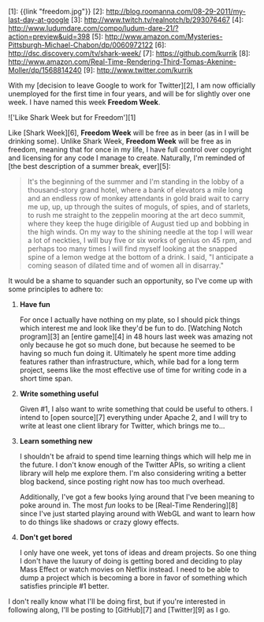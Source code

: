 [1]: {{link "freedom.jpg"}}
[2]: http://blog.roomanna.com/08-29-2011/my-last-day-at-google
[3]: http://www.twitch.tv/realnotch/b/293076467
[4]: http://www.ludumdare.com/compo/ludum-dare-21/?action=preview&uid=398
[5]: http://www.amazon.com/Mysteries-Pittsburgh-Michael-Chabon/dp/0060972122
[6]: http://dsc.discovery.com/tv/shark-week/
[7]: https://github.com/kurrik
[8]: http://www.amazon.com/Real-Time-Rendering-Third-Tomas-Akenine-Moller/dp/1568814240
[9]: http://www.twitter.com/kurrik

With my [decision to leave Google to work for Twitter][2], I am now officially
unemployed for the first time in four years, and will be for slightly over one
week.  I have named this week **Freedom Week**.

!['Like Shark Week but for Freedom'][1]

Like [Shark Week][6], **Freedom Week** will be free as in beer (as in I will be
drinking some).  Unlike Shark Week, **Freedom Week** will be free as in
freedom, meaning that for once in my life, I have full control over copyright
and licensing for any code I manage to create.  Naturally, I'm reminded of
[the best description of a summer break, ever][5]:

> It's the beginning of the summer and I'm standing in the lobby of a
> thousand-story grand hotel, where a bank of elevators a mile long and
> an endless row of monkey attendants in gold braid wait to carry me up,
> up, up through the suites of moguls, of spies, and of starlets, to rush
> me straight to the zeppelin mooring at the art deco summit, where they
> keep the huge dirigible of August tied up and bobbing in the high
> winds. On my way to the shining needle at the top I will wear a lot
> of neckties, I will buy five or six works of genius on 45 rpm, and
> perhaps too many times I will find myself looking at the snapped
> spine of a lemon wedge at the bottom of a drink. I said, "I anticipate
> a coming season of dilated time and of women all in disarray."

It would be a shame to squander
such an opportunity, so I've come up with some principles to adhere to:

<!-- -**-END-**- -->

1. **Have fun**

   For once I actually have nothing on my plate, so I should pick things
   which interest me and look like they'd be fun to do.  [Watching Notch
   program][3] an [entire game][4] in 48 hours last week was amazing not
   only because he got so much done, but because he seemed to be having
   so much fun doing it.  Ultimately he spent more time adding features
   rather than infrastructure, which, while bad for a long term project,
   seems like the most effective use of time for writing code in a short
   time span.

2. **Write something useful**

   Given #1, I also want to write something that could be useful to others.
   I intend to [open source][7] everything under Apache 2, and I will try to
   write at least one client library for Twitter, which brings me to...

3. **Learn something new**

   I shouldn't be afraid to spend time learning things which will help me
   in the future.  I don't know enough of the Twitter APIs, so writing a client
   library will help me explore them.  I'm also considering writing a better
   blog backend, since posting right now has too much overhead.

   Additionally, I've got a few books lying around that I've been meaning
   to poke around in.  The most *fun* looks to be [Real-Time Rendering][8]
   since I've just started playing around with WebGL and want to learn
   how to do things like shadows or crazy glowy effects.

4. **Don't get bored**

   I only have one week, yet tons of ideas and dream projects. So one thing
   I don't have the luxury of doing is getting bored and deciding to play
   Mass Effect or watch movies on Netflix instead.  I need to be able to
   dump a project which is becoming a bore in favor of something which satisfies
   principle #1 better.

I don't really know what I'll be doing first, but if you're interested in
following along, I'll be posting to [GitHub][7] and [Twitter][9] as I go.

